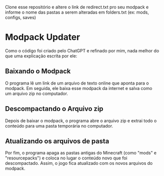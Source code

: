 Clone esse repositório e altere o link de redirect.txt pro seu modpack e informe o nome das pastas a serem alteradas em folders.txt (ex: mods, configs, saves)

# Modpack Updater

Como o código foi criado pelo ChatGPT e refinado por mim, nada melhor do que uma explicação escrita por ele:

## Baixando o Modpack
O programa lê um link de um arquivo de texto online que aponta para o modpack. Em seguida, ele baixa esse modpack da internet e salva como um arquivo zip no computador.

## Descompactando o Arquivo zip
Depois de baixar o modpack, o programa abre o arquivo zip e extrai todo o conteúdo para uma pasta temporária no computador.

## Atualizando os arquivos de pasta
Por fim, o programa apaga as pastas antigas do Minecraft (como "mods" e "resourcepacks") e coloca no lugar o conteúdo novo que foi descompactado. Assim, o jogo fica atualizado com os novos arquivos do modpack.
